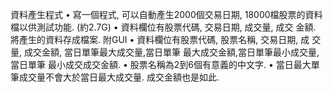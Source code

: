 資料產生程式
• 寫一個程式, 可以自動產生2000個交易日期,
18000檔股票的資料檔以供測試功能. (約2.7G)
• 資料欄位有股票代碼, 交易日期, 成交量, 成交
金額. 將產生的資料存成檔案. 附GUI
• 資料欄位有股票代碼, 股票名稱, 交易日期, 成
交量, 成交金額, 當日單筆最大成交量,當日單筆
最大成交金額,當日單筆最小成交量,當日單筆
最小成交成交金額.
• 股票名稱為2到6個有意義的中文字.
• 當日最大單筆成交量不會大於當日最大成交量.
成交金額也是如此.
